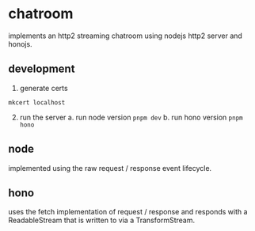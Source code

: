# chatroom

implements an http2 streaming chatroom using nodejs http2 server and honojs.

## development

1. generate certs

```
mkcert localhost
```

2. run the server
    a. run node version
        ```
        pnpm dev
        ```
    b. run hono version
        ```
        pnpm hono
        ```

## node

implemented using the raw request / response event lifecycle.

## hono

uses the fetch implementation of request / response and responds with a ReadableStream that is written to via a TransformStream.